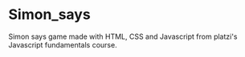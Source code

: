 # Simon_says
Simon says game made with HTML, CSS and Javascript from platzi's Javascript fundamentals course. 
